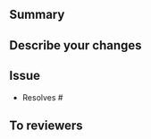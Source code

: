 ## Summary
<!-- 무슨 이유로 코드를 변경했는지 -->
<!-- 테스트 계획 또는 완료 사항 -->

## Describe your changes
<!-- 변경 또는 추가된 코드, 관련 스크린샷 -->

## Issue

- Resolves #

## To reviewers
<!-- 어떤 위험이나 장애가 발견되었는지 -->
<!-- 어떤 부분에 리뷰어가 집중하면 좋을지 -->

